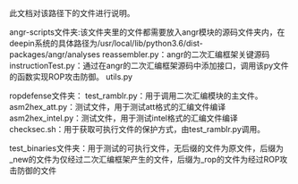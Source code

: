 此文档对该路径下的文件进行说明。

angr-scripts文件夹:该文件夹里的文件都需要放入angr模块的源码文件夹内，在deepin系统的具体路径为/usr/local/lib/python3.6/dist-packages/angr/analyses
	reassembler.py：angr的二次汇编框架关键源码
	instructionTest.py：通过在angr的二次汇编框架源码中添加接口，调用该py文件的函数实现ROP攻击防御。
	utils.py

ropdefense文件夹：
	test_ramblr.py：用于调用二次汇编模块的主文件。
	asm2hex_att.py：测试文件，用于测试att格式的汇编文件编译
	asm2hex_intel.py：测试文件，用于测试intel格式的汇编文件编译
	checksec.sh：用于获取可执行文件的保护方式，由test_ramblr.py调用。

test_binaries文件夹：用于测试的可执行文件，无后缀的文件为原文件，后缀为_new的文件为仅经过二次汇编框架产生的文件，后缀为_rop的文件为经过ROP攻击防御的文件

